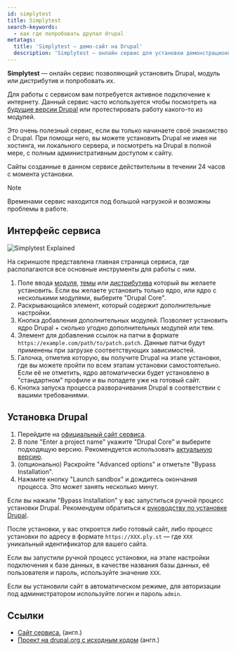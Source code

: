 ```yaml
---
id: simplytest
title: Simplytest
search-keywords:
  - как где попробовать друпал drupal
metatags:
  title: 'Simplytest — демо-сайт на Drupal'
  description: 'Simplytest — онлайн сервис для установки демонстрационного сайта на Drupal.'
---
```


**Simplytest** — онлайн сервис позволяющий установить Drupal, модуль или дистрибутив и попробовать их.

Для работы с сервисом вам потребуется активное подключение к интернету. Данный сервис часто используется чтобы посмотреть на [будущие версии Drupal](../drupal/8/releases/index.md) или протестировать работу какого-то из модулей.

Это очень полезный сервис, если вы только начинаете своё знакомство с Drupal. При помощи него, вы можете установить Drupal не имея ни хостинга, ни локального сервера, и посмотреть на Drupal в полной мере, с полным административным доступом к сайту.

Сайты созданные в данном сервисе действительны в течении 24 часов с момента установки.

> [!NOTE]
> Временами сервис находится под большой нагрузкой и возможны проблемы в работе.

## Интерфейс сервиса

![Simplytest Explained](https://i.imgur.com/DGzIumy.png)

На скриншоте представлена главная страница сервиса, где располагаются все основные инструменты для работы с ним.

1. Поле ввода [модуля](../drupal/8/modules/index.md), [темы](../drupal/8/themes/index.md) или [дистрибутива](../drupal/8/distributions/index.md) который вы желаете установить. Если вы желаете установить только ядро, или ядро с несколькими модулями, выберите "Drupal Core".
1. Раскрывающийся элемент, который содержит дополнительные настройки.
1. Кнопка добавления дополнительных модулей. Позволяет установить ядро Drupal + сколько угодно дополнительных модулей или тем.
1. Элемент для добавления ссылок на патчи в формате `https://example.com/path/to/patch.patch`. Данные патчи будут применены при загрузке соответствующих зависимостей.
1. Галочка, отметив которую, вы получите Drupal на этапе установке, где вы можете пройти по всем этапам установки самостоятельно. Если её не отметить, ядро автоматически будет установлено в "стандартном" профиле и вы попадете уже на готовый сайт.
1. Кнопка запуска процесса разворачивания Drupal в соответствии с вашими требованиями.

## Установка Drupal

1. Перейдите на [официальный сайт сервиса](https://simplytest.me/).
1. В поле "Enter a project name" укажите "Drupal Core" и выберите подходящую версию. Рекомендуется использовать [актуальную версию](drupal/8/changelog/changelog.md).
1. (опционально) Раскройте "Advanced options" и отметьте "Bypass Installation".
1. Нажмите кнопку "Launch sandbox" и дождитесь окончания процесса. Это может занять несколько минут.

Если вы нажали "Bypass Installation" у вас запуститься ручной процесс установки Drupal. Рекомендуем обратиться к [руководству по установке Drupal](../drupal/8/installation/index.md).

После установки, у вас откроется либо готовый сайт, либо процесс установки по адресу в формате `https://XXX.ply.st` — где `XXX` уникальный идентификатор для вашего сайта.

Если вы запустили ручной процесс установки, на этапе настройки подключения к базе данных, в качестве названия базы данных, её пользователя и пароль, используйте значение `XXX`.

Если вы установили сайт в автоматическом режиме, для авторизации под администратором используйте логин и пароль `admin`.

## Ссылки

- [Сайт сервиса.](https://simplytest.me/) (англ.)
- [Проект на drupal.org с исходным кодом](https://www.drupal.org/project/simplytest) (англ.)